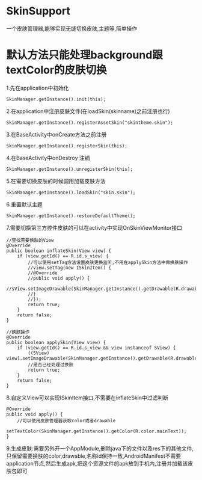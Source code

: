 # SkinSupport
一个皮肤管理器,能够实现无缝切换皮肤,主题等,简单操作
# 默认方法只能处理background跟textColor的皮肤切换
1.先在application中初始化 

    SkinManager.getInstance().init(this);
        
2.在application中注册皮肤文件(在loadSkin(skinname)之前注册也行)

    SkinManager.getInstance().registerAssetSkin("skintheme.skin");
        
3.在BaseActivity中onCreate方法之前注册 

    SkinManager.getInstance().registerSkin(this);
        
4.在BaseActivity中onDestroy 注销

    SkinManager.getInstance().unregisterSkin(this);

5.在需要切换皮肤的时候调用加载皮肤方法

    SkinManager.getInstance().loadSkin("skin.skin");
        
6.重置默认主题

    SkinManager.getInstance().restoreDefaultTheme();

7.需要切换第三方控件皮肤的可以在activity中实现OnSkinViewMonitor接口

    //查找需要换肤的View
    @Override
    public boolean inflateSkin(View view) {
        if (view.getId() == R.id.s_view) {
            //可以使用setTag方法设置皮肤更换监听,不用在applySkin方法中做换肤操作
            //view.setTag(new ISkinItem() {
            //@Override
            //public void apply() {
                //sView.setImageDrawable(SkinManager.getInstance().getDrawable(R.drawable.ic_bg));
            //}
            //});
            return true;
        }
        return false;
    }

    //换肤操作
    @Override
    public boolean applySkin(View view) {
        if (view.getId() == R.id.s_view && view instanceof SView) {
            ((SView) view).setImageDrawable(SkinManager.getInstance().getDrawable(R.drawable.ic_bg));
            //是否已经处理过换肤
            return true;
        }
        return false;
    }

8.自定义View可以实现ISkinItem接口,不需要在inflateSkin中过滤判断

    @Override
    public void apply() {
        //可以使用皮肤管理器获取color或者drawable
        setTextColor(SkinManager.getInstance().getColor(R.color.mainText));
    }

9.生成皮肤:需要另外开一个AppModule,删除java下的文件以及res下的其他文件,只保留需要换肤的color,drawable,名称id保持一致,AndroidManifest不需要application节点,然后生成apk,把这个资源文件的apk放到手机内,注册并加载该皮肤包即可

    
    
